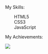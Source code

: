 <!-- 在README文件中添加图标和徽章 -->
<p>My Skills:</p>
<ul>
  <li><i class="fab fa-html5"></i> HTML5</li>
  <li><i class="fab fa-css3"></i> CSS3</li>
  <li><i class="fab fa-js"></i> JavaScript</li>
</ul>
<p>My Achievements:</p>
<a href="https://www.yourbadgeurl.com"><img src="https://img.shields.io/badge/Achievement-Badge-green"></a>

<!-- 样式设置 -->
<link rel="stylesheet" href="https://cdnjs.cloudflare.com/ajax/libs/font-awesome/5.15.3/css/all.min.css"> <!-- 导入Font Awesome图标库 -->
<style>
  ul {
    list-style-type: none; /* 去除列表默认样式 */
  }
  li i {
    margin-right: 5px; /* 图标和文字之间添加一些间距 */
  }
</style>
